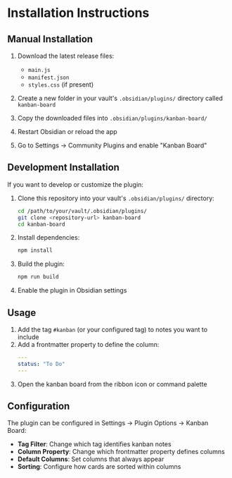 # Installation Instructions

## Manual Installation

1. Download the latest release files:
   - `main.js`
   - `manifest.json`
   - `styles.css` (if present)

2. Create a new folder in your vault's `.obsidian/plugins/` directory called `kanban-board`

3. Copy the downloaded files into `.obsidian/plugins/kanban-board/`

4. Restart Obsidian or reload the app

5. Go to Settings → Community Plugins and enable "Kanban Board"

## Development Installation

If you want to develop or customize the plugin:

1. Clone this repository into your vault's `.obsidian/plugins/` directory:
   ```bash
   cd /path/to/your/vault/.obsidian/plugins/
   git clone <repository-url> kanban-board
   cd kanban-board
   ```

2. Install dependencies:
   ```bash
   npm install
   ```

3. Build the plugin:
   ```bash
   npm run build
   ```

4. Enable the plugin in Obsidian settings

## Usage

1. Add the tag `#kanban` (or your configured tag) to notes you want to include
2. Add a frontmatter property to define the column:
   ```yaml
   ---
   status: "To Do"
   ---
   ```
3. Open the kanban board from the ribbon icon or command palette

## Configuration

The plugin can be configured in Settings → Plugin Options → Kanban Board:

- **Tag Filter**: Change which tag identifies kanban notes
- **Column Property**: Change which frontmatter property defines columns
- **Default Columns**: Set columns that always appear
- **Sorting**: Configure how cards are sorted within columns
